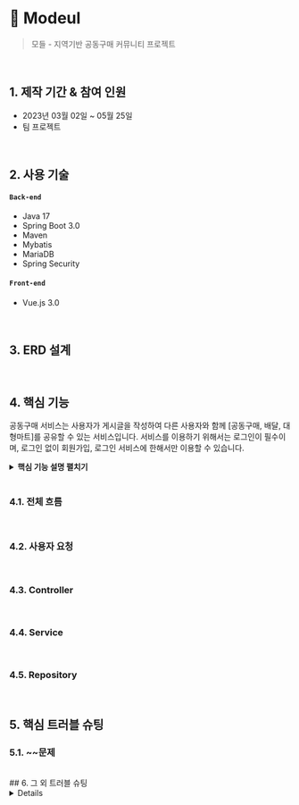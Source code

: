 # :pushpin: Modeul
>모들 - 지역기반 공동구매 커뮤니티 프로젝트
> 
</br>

## 1. 제작 기간 & 참여 인원
- 2023년 03월 02일 ~ 05월 25일
- 팀 프로젝트

</br>

## 2. 사용 기술
#### `Back-end`
  - Java 17
  - Spring Boot 3.0
  - Maven
  - Mybatis
  - MariaDB
  - Spring Security

#### `Front-end`
  - Vue.js 3.0

</br>

## 3. ERD 설계


</br>

## 4. 핵심 기능
공동구매 서비스는 사용자가 게시글을 작성하여 다른 사용자와 함께 [공동구매, 배달, 대형마트]를 공유할 수 있는 서비스입니다.
서비스를 이용하기 위해서는 로그인이 필수이며, 로그인 없이 회원가입, 로그인 서비스에 한해서만 이용할 수 있습니다.

<details>
<summary><b>핵심 기능 설명 펼치기</b></summary>
<div markdown="1">
</details>
  
</br>
  
### 4.1. 전체 흐름

</br>

### 4.2. 사용자 요청

</br>

### 4.3. Controller

</br>

### 4.4. Service


</br>

### 4.5. Repository




</br>

## 5. 핵심 트러블 슈팅
### 5.1. ~~문제
</br>
## 6. 그 외 트러블 슈팅
<details>
  
</br>
## 6. 회고 / 느낀점
>프로젝트 개발 회고 글: